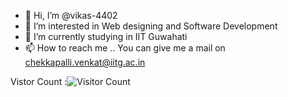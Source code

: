 - 👋 Hi, I’m @vikas-4402
- 👀 I’m interested in Web designing and Software Development
- 🌱 I’m currently studying in IIT Guwahati 
- 📫 How to reach me .. You can give me a mail on chekkapalli.venkat@iitg.ac.in



Vistor Count :![Visitor Count](https://profile-counter.glitch.me/{vikas-4402}/count.svg)
<!---
vikas-4402/vikas-4402 is a ✨ special ✨ repository because its `README.md` (this file) appears on your GitHub profile.
You can click the Preview link to take a look at your changes.
--->
